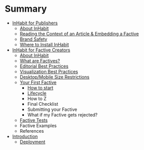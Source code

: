 # Summary

* [InHabit for Publishers](about-inhabit-js.md)
  * [About InHabit](about-inhabit-js.md)
  * [Reading the Context of an Article & Embedding a Factive](reading-the-context-of-an-article-and-embedding-a-factive.md)
  * [Brand Safety](brand-safety.md)
  * [Where to Install InHabit](where-to-install-inhabit-js.md)
* [InHabit for Factive Creators](inhabit-for-factive-creators.md)
  * [About InHabit](inhabit-for-factive-creators/introduction.md)
  * [What are Factives?](inhabit-for-factive-creators/what-are-factives.md)
  * [Editorial Best Practices](inhabit-for-factive-creators/editorial-best-practices.md)
  * [Visualization Best Practices](inhabit-for-factive-creators/visualization-best-practices.md)
  * [Desktop/Mobile Size Restrictions](inhabit-for-factive-creators/desktopmobile-size-restrictions.md)
  * [Your First Factive](factive-creation/README.md)
    * [How to start](factive-creation/how-to-start.md)
    * [Lifecycle](factive-creation/factive-life-cycle.md)
    * How to Z
    * Final Checklist
    * Submitting your Factive
    * What if my Factive gets rejected?
  * [Factive Tests](inhabit-for-factive-creators/factive-tests.md)
  * Factive Examples
  * References
* [Introduction](README.md)
  * [Deployment](inhabit_manifest.md)


